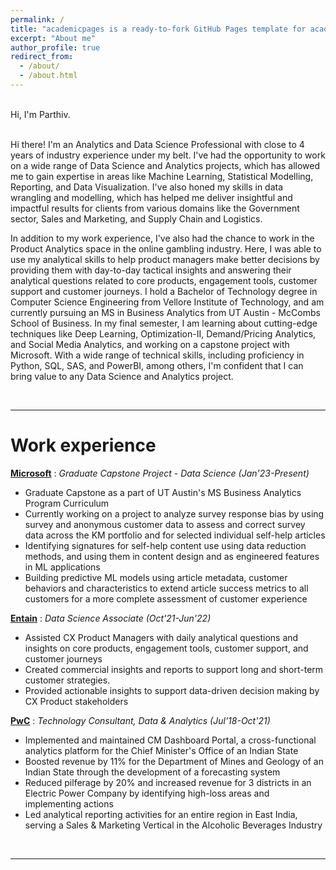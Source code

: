 ```yaml
---
permalink: /
title: "academicpages is a ready-to-fork GitHub Pages template for academic personal websites"
excerpt: "About me"
author_profile: true
redirect_from: 
  - /about/
  - /about.html
---
```


<br>Hi, I'm Parthiv. <br><br>

Hi there! I'm an Analytics and Data Science Professional with close to 4 years of industry experience under my belt. I've had the opportunity to work on a wide range of Data Science and Analytics projects, which has allowed me to gain expertise in areas like Machine Learning, Statistical Modelling, Reporting, and Data Visualization. I've also honed my skills in data wrangling and modelling, which has helped me deliver insightful and impactful results for clients from various domains like the Government sector, Sales and Marketing, and Supply Chain and Logistics.

In addition to my work experience, I've also had the chance to work in the Product Analytics space in the online gambling industry. Here, I was able to use my analytical skills to help product managers make better decisions by providing them with day-to-day tactical insights and answering their analytical questions related to core products, engagement tools, customer support and customer journeys. I hold a Bachelor of Technology degree in Computer Science Engineering from Vellore Institute of Technology, and am currently pursuing an MS in Business Analytics from UT Austin - McCombs School of Business. In my final semester, I am learning about cutting-edge techniques like Deep Learning, Optimization-II, Demand/Pricing Analytics, and Social Media Analytics, and working on a capstone project with Microsoft. With a wide range of technical skills, including proficiency in Python, SQL, SAS, and PowerBI, among others, I'm confident that I can bring value to any Data Science and Analytics project.

<br>

---




# Work experience

**[Microsoft](https://www.microsoft.com/)** : _Graduate Capstone Project - Data Science (Jan'23-Present)_
  * Graduate Capstone as a part of UT Austin's MS Business Analytics Program Curriculum
  * Currently working on a project to analyze survey response bias by using survey and anonymous customer data to assess and correct survey data across the KM portfolio and for selected individual self-help articles 
  * Identifying signatures for self-help content use using data reduction methods, and using them in content design and as engineered features in ML applications
  * Building predictive ML models using article metadata, customer behaviors and characteristics to extend article success metrics to all customers for a more complete assessment of customer experience

**[Entain](https://www.entaingroup.com/)** : _Data Science Associate (Oct'21-Jun'22)_
  * Assisted CX Product Managers with daily analytical questions and insights on core products, engagement tools, customer support, and customer journeys
  * Created commercial insights and reports to support long and short-term customer strategies.
  * Provided actionable insights to support data-driven decision making by CX Product stakeholders

**[PwC](https://www.pwc.in/)** : _Technology Consultant, Data & Analytics (Jul'18-Oct'21)_
  * Implemented and maintained CM Dashboard Portal, a cross-functional analytics platform for the Chief Minister's Office of an Indian State
  * Boosted revenue by 11% for the Department of Mines and Geology of an Indian State through the development of a forecasting system
  * Reduced pilferage by 20% and increased revenue for 3 districts in an Electric Power Company by identifying high-loss areas and implementing actions
  * Led analytical reporting activities for an entire region in East India, serving a Sales & Marketing Vertical in the Alcoholic Beverages Industry

<br>

---

